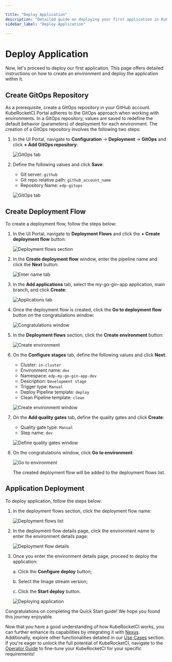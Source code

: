 ```yaml
---

title: "Deploy Application"
description: "Detailed guide on deploying your first application in KubeRocketCI, including creating a GitOps repository, deployment flow, and executing the deployment."
sidebar_label: "Deploy Application"

---
```

<!-- markdownlint-disable MD025 -->

# Deploy Application

<head>
  <link rel="canonical" href="https://docs.kuberocketci.io/docs/quick-start/deploy-application" />
</head>

Now, let's proceed to deploy our first application. This page offers detailed instructions on how to create an environment and deploy the application within it.

## Create GitOps Repository

As a prerequisite, create a GitOps repository in your GitHub account. KubeRocketCI Portal adheres to the GitOps approach when working with environments. In a GitOps repository, values are saved to redefine the default behavior (parameters) of deployment for each environment. The creation of a GitOps repository involves the following two steps:

1. In the UI Portal, navigate to **Configuration** -> **Deployment** -> **GitOps** and click **+ Add GitOps repository**:

    ![GitOps tab](../assets/quick-start/gitops_section.png "GitOps tab")

2. Define the following values and click **Save**:

    - Git server: `github`
    - Git repo relative path: `github_account_name`
    - Repository Name: `edp-gitops`

    ![GitOps tab](../assets/quick-start/add_gitops_repository.png "GitOps tab")

## Create Deployment Flow

To create a deployment flow, follow the steps below:

1. In the UI Portal, navigate to **Deployment Flows** and click the **+ Create deployment flow** button:

    ![Deployment flows section](../assets/quick-start/create_environment.png "Deployment Flows section")

2. In the **Create deployment flow** window, enter the pipeline name and click the **Next** button:

    ![Enter name tab](../assets/quick-start/pipelines_tab.png "Enter name tab")

3. In the **Add applications** tab, select the my-go-gin-app application, main branch, and click **Create**:

    ![Applications tab](../assets/quick-start/applications_tab.png "Applications tab")

4. Once the deployment flow is created, click the **Go to deployment flow** button on the congratulations window:

    ![Congratulations window](../assets/quick-start/deployment-flow-congratulations-window.png "Congratulations window")

5. In the **Deployment flows** section, click the **Create environment** button:

    ![Create environment](../assets/quick-start/create-environment.png "Create environment")

6. On the **Configure stages** tab, define the following values and click **Next**:

    - Cluster: `in-cluster`
    - Environment name: `dev`
    - Namespace: `edp-my-go-gin-app-dev`
    - Description: `Development stage`
    - Trigger type: `Manual`
    - Deploy Pipeline template: `deploy`
    - Clean Pipeline template: `clean`

    ![Create environment window](../assets/quick-start/stages_tab.png "Create environment window")

7. On the **Add quality gates** tab, define the quality gates and click **Create**:

    - Quality gate type: `Manual`
    - Step name: `dev`

    ![Define quality gates window](../assets/quick-start/define-quality-gates.png "Define quality gates window")

8. On the congratulations window, click **Go to environment**:

    ![Go to environment](../assets/quick-start/go-to-environment.png "Go to environment")

   The created deployment flow will be added to the deployment flows list.

## Application Deployment

To deploy application, follow the steps below:

1. In the deployment flows section, click the deployment flow name:

    ![Deployment flows list](../assets/quick-start/environment_list.png "Deployment flows list")

2. In the deployment flow details page, click the environment name to enter the environment details page:

    ![Deployment flow details](../assets/quick-start/environment_details.png "Deployment flow details")

3. Once you enter the environment details page, proceed to deploy the application:

    a. Click the **Configure deploy** button;

    b. Select the Image stream version;

    c. Click the **Start deploy** button.

    ![Deploying application](../assets/quick-start/deploy_application.png "Deploying application")

Congratulations on completing the Quick Start guide! We hope you found this journey enjoyable.

Now that you have a good understanding of how KubeRocketCI works, you can further enhance its capabilities by integrating it with [Nexus](../operator-guide/artifacts-management/nexus-sonatype.md). Additionally, explore other functionalities detailed in our [Use Cases](../use-cases/index.md) section. If you're eager to unlock the full potential of KubeRocketCI, navigate to the [Operator Guide](../operator-guide/index.md) to fine-tune your KubeRocketCI for your specific requirements!
